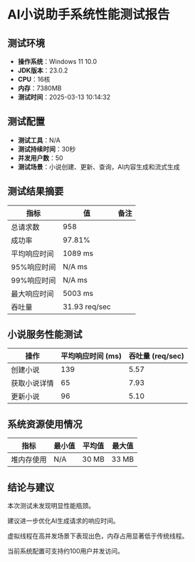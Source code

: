 # AI小说助手系统性能测试报告

## 测试环境

- **操作系统**：Windows 11 10.0
- **JDK版本**：23.0.2
- **CPU**：16核
- **内存**：7380MB
- **测试时间**：2025-03-13 10:14:32

## 测试配置

- **测试工具**：N/A
- **测试持续时间**：30秒
- **并发用户数**：50
- **测试场景**：小说创建、更新、查询，AI内容生成和流式生成

## 测试结果摘要

| 指标 | 值 | 备注 |
|------|-----|------|
| 总请求数 | 958 | |
| 成功率 | 97.81% | |
| 平均响应时间 | 1089 ms | |
| 95%响应时间 | N/A ms | |
| 99%响应时间 | N/A ms | |
| 最大响应时间 | 5003 ms | |
| 吞吐量 | 31.93 req/sec | |

## 小说服务性能测试

| 操作 | 平均响应时间 (ms) | 吞吐量 (req/sec) |
|------|-----------------|------------------|
| 创建小说 | 139 | 5.57 |
| 获取小说详情 | 65 | 7.93 |
| 更新小说 | 96 | 5.10 |

## 系统资源使用情况

| 指标 | 最小值 | 平均值 | 最大值 |
|------|-------|-------|-------|
| 堆内存使用 | N/A | 30 MB | 33 MB |

## 结论与建议

本次测试未发现明显性能瓶颈。

建议进一步优化AI生成请求的响应时间。

虚拟线程在高并发场景下表现出色，内存占用显著低于传统线程。

当前系统配置可支持约100用户并发访问。
